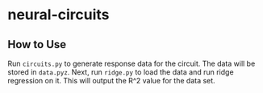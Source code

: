 # neural-circuits

## How to Use
Run `circuits.py` to generate response data for the circuit. The data will be stored in `data.pyz`. Next, run `ridge.py` to load the data and run ridge regression on it. This will output the R^2 value for the data set.
